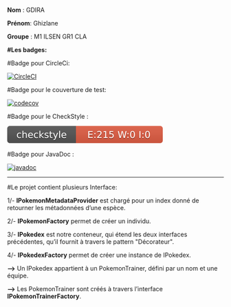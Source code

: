 **Nom** : GDIRA

**Prénom**: Ghizlane

**Groupe** : M1 ILSEN GR1 CLA

**#Les badges:**

#Badge pour CircleCi:

[![CircleCI](https://circleci.com/gh/GDIRAGhizlane/ceri-m1-techniques-de-test/tree/master.svg?style=svg)](https://circleci.com/gh/GDIRAGhizlane/ceri-m1-techniques-de-test/tree/master)

#Badge pour le couverture de test:

[![codecov](https://codecov.io/gh/GDIRAGhizlane/ceri-m1-techniques-de-test/branch/master/graph/badge.svg?token=2BIEQ5W8XT)](https://codecov.io/gh/GDIRAGhizlane/ceri-m1-techniques-de-test)

#Badge pour le CheckStyle :

![Checkstyle](target/site/badges/checkstyle-result.svg)

#Badge pour JavaDoc :

[![javadoc](https://javadoc.io/badge2/org.springframework/spring-core/javadoc.svg)](https://GDIRAGhizlane.github.io/ceri-m1-techniques-de-test/)

---------------------------------------------------------------------------------------------------------------------------------------------
#Le projet contient plusieurs Interface:

1/- **IPokemonMetadataProvider** est chargé pour un index donné de retourner les métadonnées d’une espèce.

2/- **IPokemonFactory** permet de créer un individu.

3/- **IPokedex** est notre conteneur, qui étend les deux interfaces précédentes, qu’il fournit à travers le pattern "Décorateur".

4/- **IPokedexFactory** permet de créer une instance de IPokedex.

**-->** Un IPokedex appartient à un PokemonTrainer, défini par un nom et une équipe.

**-->** Les PokemonTrainer sont créés à travers l’interface **IPokemonTrainerFactory**. 





